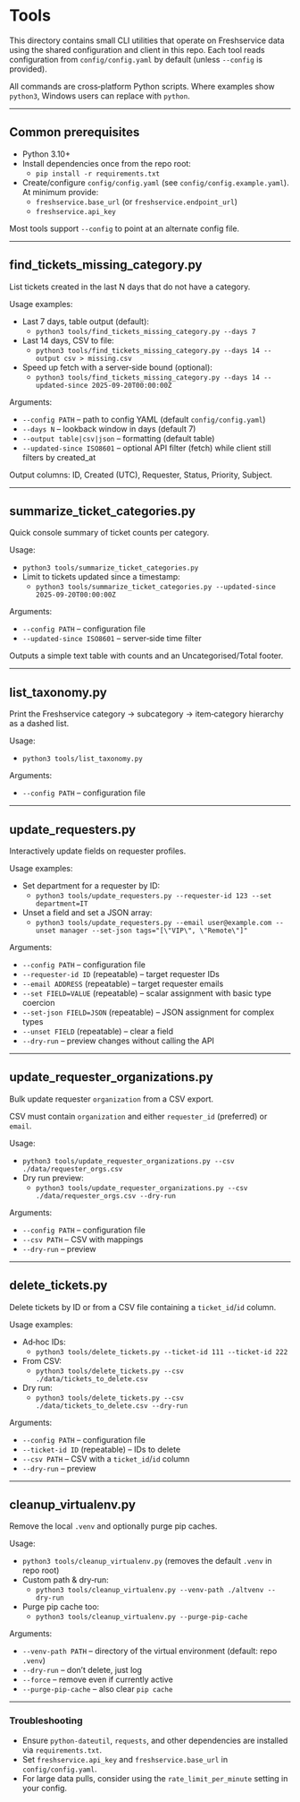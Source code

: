 # Tools

This directory contains small CLI utilities that operate on Freshservice data using the shared configuration and client in this repo. Each tool reads configuration from `config/config.yaml` by default (unless `--config` is provided).

All commands are cross‑platform Python scripts. Where examples show `python3`, Windows users can replace with `python`.

---

## Common prerequisites
- Python 3.10+
- Install dependencies once from the repo root:
  - `pip install -r requirements.txt`
- Create/configure `config/config.yaml` (see `config/config.example.yaml`). At minimum provide:
  - `freshservice.base_url` (or `freshservice.endpoint_url`)
  - `freshservice.api_key`

Most tools support `--config` to point at an alternate config file.

---

## find_tickets_missing_category.py
List tickets created in the last N days that do not have a category.

Usage examples:
- Last 7 days, table output (default):
  - `python3 tools/find_tickets_missing_category.py --days 7`
- Last 14 days, CSV to file:
  - `python3 tools/find_tickets_missing_category.py --days 14 --output csv > missing.csv`
- Speed up fetch with a server‑side bound (optional):
  - `python3 tools/find_tickets_missing_category.py --days 14 --updated-since 2025-09-20T00:00:00Z`

Arguments:
- `--config PATH` – path to config YAML (default `config/config.yaml`)
- `--days N` – lookback window in days (default 7)
- `--output table|csv|json` – formatting (default table)
- `--updated-since ISO8601` – optional API filter (fetch) while client still filters by created_at

Output columns: ID, Created (UTC), Requester, Status, Priority, Subject.

---

## summarize_ticket_categories.py
Quick console summary of ticket counts per category.

Usage:
- `python3 tools/summarize_ticket_categories.py`
- Limit to tickets updated since a timestamp:
  - `python3 tools/summarize_ticket_categories.py --updated-since 2025-09-20T00:00:00Z`

Arguments:
- `--config PATH` – configuration file
- `--updated-since ISO8601` – server‑side time filter

Outputs a simple text table with counts and an Uncategorised/Total footer.

---

## list_taxonomy.py
Print the Freshservice category → subcategory → item‑category hierarchy as a dashed list.

Usage:
- `python3 tools/list_taxonomy.py`

Arguments:
- `--config PATH` – configuration file

---

## update_requesters.py
Interactively update fields on requester profiles.

Usage examples:
- Set department for a requester by ID:
  - `python3 tools/update_requesters.py --requester-id 123 --set department=IT`
- Unset a field and set a JSON array:
  - `python3 tools/update_requesters.py --email user@example.com --unset manager --set-json tags="[\"VIP\", \"Remote\"]"`

Arguments:
- `--config PATH` – configuration file
- `--requester-id ID` (repeatable) – target requester IDs
- `--email ADDRESS` (repeatable) – target requester emails
- `--set FIELD=VALUE` (repeatable) – scalar assignment with basic type coercion
- `--set-json FIELD=JSON` (repeatable) – JSON assignment for complex types
- `--unset FIELD` (repeatable) – clear a field
- `--dry-run` – preview changes without calling the API

---

## update_requester_organizations.py
Bulk update requester `organization` from a CSV export.

CSV must contain `organization` and either `requester_id` (preferred) or `email`.

Usage:
- `python3 tools/update_requester_organizations.py --csv ./data/requester_orgs.csv`
- Dry run preview:
  - `python3 tools/update_requester_organizations.py --csv ./data/requester_orgs.csv --dry-run`

Arguments:
- `--config PATH` – configuration file
- `--csv PATH` – CSV with mappings
- `--dry-run` – preview

---

## delete_tickets.py
Delete tickets by ID or from a CSV file containing a `ticket_id`/`id` column.

Usage examples:
- Ad‑hoc IDs:
  - `python3 tools/delete_tickets.py --ticket-id 111 --ticket-id 222`
- From CSV:
  - `python3 tools/delete_tickets.py --csv ./data/tickets_to_delete.csv`
- Dry run:
  - `python3 tools/delete_tickets.py --csv ./data/tickets_to_delete.csv --dry-run`

Arguments:
- `--config PATH` – configuration file
- `--ticket-id ID` (repeatable) – IDs to delete
- `--csv PATH` – CSV with a `ticket_id`/`id` column
- `--dry-run` – preview

---

## cleanup_virtualenv.py
Remove the local `.venv` and optionally purge pip caches.

Usage:
- `python3 tools/cleanup_virtualenv.py` (removes the default `.venv` in repo root)
- Custom path & dry‑run:
  - `python3 tools/cleanup_virtualenv.py --venv-path ./altvenv --dry-run`
- Purge pip cache too:
  - `python3 tools/cleanup_virtualenv.py --purge-pip-cache`

Arguments:
- `--venv-path PATH` – directory of the virtual environment (default: repo `.venv`)
- `--dry-run` – don’t delete, just log
- `--force` – remove even if currently active
- `--purge-pip-cache` – also clear `pip cache`

---

### Troubleshooting
- Ensure `python-dateutil`, `requests`, and other dependencies are installed via `requirements.txt`.
- Set `freshservice.api_key` and `freshservice.base_url` in `config/config.yaml`.
- For large data pulls, consider using the `rate_limit_per_minute` setting in your config.
